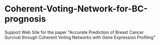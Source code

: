 # Coherent-Voting-Network-for-BC-prognosis
Support Web Site for the paper "Accurate Prediction of Breast Cancer Survival through Coherent Voting Networks with Gene Expression Profiling"
